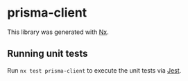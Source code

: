 # prisma-client

This library was generated with [Nx](https://nx.dev).

## Running unit tests

Run `nx test prisma-client` to execute the unit tests via [Jest](https://jestjs.io).
